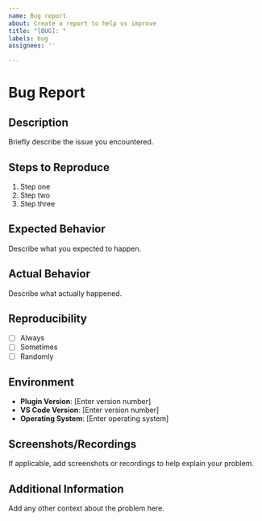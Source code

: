 ```yaml
---
name: Bug report
about: Create a report to help us improve
title: "[BUG]: "
labels: bug
assignees: ''

---
```


# Bug Report

## Description

Briefly describe the issue you encountered.

## Steps to Reproduce

1. Step one
2. Step two
3. Step three

## Expected Behavior

Describe what you expected to happen.

## Actual Behavior

Describe what actually happened.

## Reproducibility

- [ ] Always
- [ ] Sometimes
- [ ] Randomly

## Environment

- **Plugin Version**: [Enter version number]
- **VS Code Version**: [Enter version number]
- **Operating System**: [Enter operating system]

## Screenshots/Recordings

If applicable, add screenshots or recordings to help explain your problem.

## Additional Information

Add any other context about the problem here.
